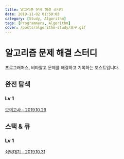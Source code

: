 ```yaml
---
title: 알고리즘 문제 해결 스터디
date: 2019-11-02 01:59:03
category: [Study, Algorithm]
tags: [Programmers, Algorithm]
cover: /posts/algorithm-study/오구.gif
---
```


# 알고리즘 문제 해결 스터디
프로그래머스, 비타알고 문제를 해결하고 기록하는 포스트입니다.

## 완전 탐색

### Lv 1
[모의고사 - 2019.10.29](https://github.com/ch-4ml/algorithm-study/blob/master/%EC%99%84%EC%A0%84%20%ED%83%90%EC%83%89/Level%201/%EB%AA%A8%EC%9D%98%EA%B3%A0%EC%82%AC.md)

## 스택 & 큐

### Lv 1
[쇠막대기 - 2019.10.31](https://github.com/ch-4ml/algorithm-study/blob/master/%EC%8A%A4%ED%83%9D%20%26%20%ED%81%90/Level%201/%EC%87%A0%EB%A7%89%EB%8C%80%EA%B8%B0.md)